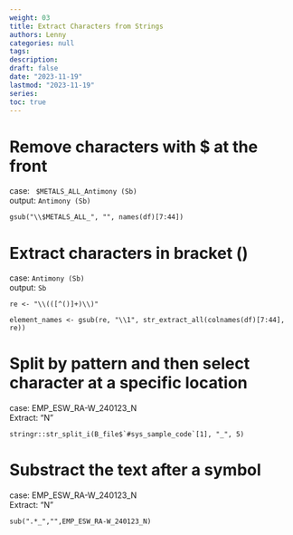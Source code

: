 ```yaml
---
weight: 03
title: Extract Characters from Strings
authors: Lenny
categories: null
tags: 
description: 
draft: false
date: "2023-11-19"
lastmod: "2023-11-19"
series:
toc: true
---
```



<!--more-->


# Remove characters with $ at the front

case: ` $METALS_ALL_Antimony (Sb)`  
output: `Antimony (Sb)`

```
gsub("\\$METALS_ALL_", "", names(df)[7:44])
```


# Extract characters in bracket ()
case: `Antimony (Sb)`  
output: `Sb`

```
re <- "\\(([^()]+)\\)"
 
element_names <- gsub(re, "\\1", str_extract_all(colnames(df)[7:44], re))
```


# Split by pattern and then select character at a specific location

case: EMP_ESW_RA-W_240123_N  
Extract: “N”

```
stringr::str_split_i(B_file$`#sys_sample_code`[1], "_", 5)
```


# Substract the text after a symbol

case: EMP_ESW_RA-W_240123_N  
Extract: “N”

```
sub(".*_","",EMP_ESW_RA-W_240123_N)
```
